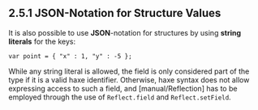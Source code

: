 ## 2.5.1 JSON-Notation for Structure Values

It is also possible to use **JSON**-notation for structures by using **string literals** for the keys:

```
var point = { "x" : 1, "y" : -5 };
```
While any string literal is allowed, the field is only considered part of the type if it is a valid haxe identifier. Otherwise, haxe syntax does not allow expressing access to such a field, and [manual/Reflection] has to be employed through the use of `Reflect.field` and `Reflect.setField`.